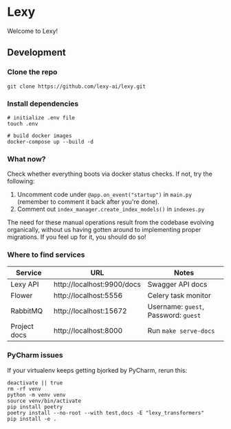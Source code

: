 # Lexy

Welcome to Lexy!
 
## Development

### Clone the repo

```Shell
git clone https://github.com/lexy-ai/lexy.git
```

### Install dependencies

```Shell
# initialize .env file
touch .env

# build docker images
docker-compose up --build -d
```

### What now?

Check whether everything boots via docker status checks. If not, try the following:

1. Uncomment code under `@app.on_event("startup")` in `main.py` (remember to comment it back after you're done).
2. Comment out `index_manager.create_index_models()` in `indexes.py`

The need for these manual operations result from the codebase evolving organically, without us having gotten around to implementing proper migrations. If you feel up for it, you should do so! 

### Where to find services

| Service      | URL                        | Notes                                |
|--------------|----------------------------|--------------------------------------|
| Lexy API     | http://localhost:9900/docs | Swagger API docs                     |
| Flower       | http://localhost:5556      | Celery task monitor                  |
| RabbitMQ     | http://localhost:15672     | Username: `guest`, Password: `guest` |
| Project docs | http://localhost:8000      | Run `make serve-docs`                |


### PyCharm issues

If your virtualenv keeps getting bjorked by PyCharm, rerun this:

```Shell
deactivate || true
rm -rf venv
python -m venv venv
source venv/bin/activate
pip install poetry
poetry install --no-root --with test,docs -E "lexy_transformers"
pip install -e .
```
